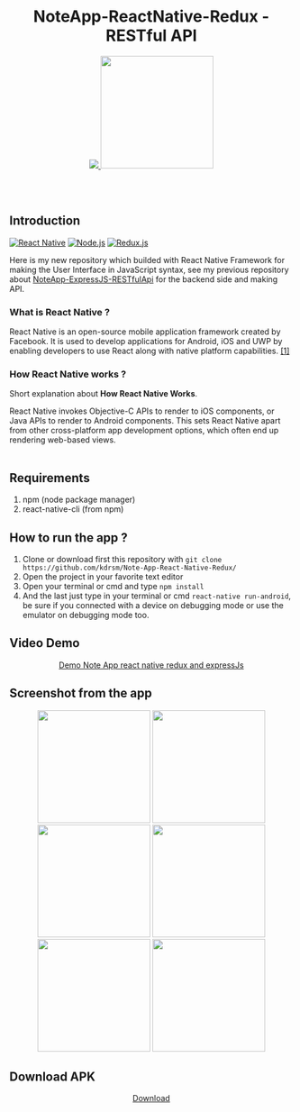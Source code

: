 <h1 align='center'>NoteApp-ReactNative-Redux - RESTful API</h1>

<p align='center'>
  <a href='https://facebook.github.io/react-native/'>
  <img src='https://kreitech.io/blog/wp-content/uploads/2018/10/1_-NOQtyJAGQ1RNC3iVt_thA.png' />
  <img src='https://redux.js.org/img/redux.svg' width="200" height="200"/>
  </a>
</p>

<br>
<br>

## Introduction
[![React Native](https://img.shields.io/badge/React%20Native-0.60-blue.svg?style=rounded-square)](https://facebook.github.io/react-native/)
[![Node.js](https://img.shields.io/badge/Node.js-v.10.16-green.svg?style=rounded-square)](https://nodejs.org/)
[![Redux.js](https://img.shields.io/badge/Redux.js-4.0.1-purple.svg?style=rounded-square)](https://redux.js.org/)

Here is my new repository which builded with React Native Framework for making the User Interface in JavaScript syntax, see my previous repository about [NoteApp-ExpressJS-RESTfulApi](https://github.com/kdrsm/Note-App-Using-ExpressJS) for the backend side and making API.

### What is React Native ?
React Native is an open-source mobile application framework created by Facebook. It is used to develop applications for Android, iOS and UWP by enabling developers to use React along with native platform capabilities. [[1]](https://en.wikipedia.org/wiki/React_Native)

### How React Native works ?
Short explanation about **How React Native Works**.

React Native invokes Objective-C APIs to render to iOS components, or Java APIs to render to Android components. This sets React Native apart from other cross-platform app development options, which often end up rendering web-based views.
<br>
<br>
## Requirements
1. npm (node package manager)
2. react-native-cli (from npm)

## How to run the app ?
1. Clone or download first this repository with `git clone https://github.com/kdrsm/Note-App-React-Native-Redux/`
2. Open the project in your favorite text editor
3. Open your terminal or cmd and type `npm install`
4. And the last just type in your terminal or cmd `react-native run-android`, be sure if you connected with a device on debugging mode or use the emulator on debugging mode too.

## Video Demo
<p align='center'>
  <a href="https://www.youtube.com/watch?v=OfLCWLs1ZEo">Demo Note App react native redux and expressJs</a>
</p>

## Screenshot from the app
<p align='center'>
  <span>
  <img src='https://github.com/kadarisman46/Note-App-React-Native-Redux/blob/master/ss/Screenshot_20190707-223846.jpg' width=200 />
  <img src='https://github.com/kadarisman46/Note-App-React-Native-Redux/blob/master/ss/Screenshot_20190707-223852.jpg' width=200 />
  <img src='https://github.com/kadarisman46/Note-App-React-Native-Redux/blob/master/ss/Screenshot_20190707-224116.jpg' width=200 />
  <img src='https://github.com/kadarisman46/Note-App-React-Native-Redux/blob/master/ss/Screenshot_20190707-224124.jpg' width=200 />
  <img src='https://github.com/kadarisman46/Note-App-React-Native-Redux/blob/master/ss/Screenshot_20190707-224131.jpg' width=200 />
  <img src='https://github.com/kadarisman46/Note-App-React-Native-Redux/blob/master/ss/Screenshot_20190707-224141.jpg' width=200 />
  </span>
</p>

## Download APK
<p align='center'>
  <a href="https://drive.google.com/open?id=1-WO4dFGSyV0sfOg0I2vvj_nQAjFs2KX7">Download</a>
</p>

